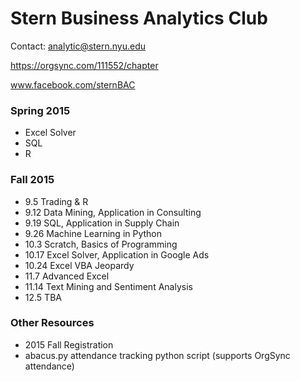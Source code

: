 # Stern Business Analytics Club

Contact: analytic@stern.nyu.edu

https://orgsync.com/111552/chapter

www.facebook.com/sternBAC
### Spring 2015
- Excel Solver
- SQL
- R

### Fall 2015
  - 9.5 Trading & R
  - 9.12 Data Mining, Application in Consulting
  - 9.19 SQL, Application in Supply Chain
  - 9.26 Machine Learning in Python
  - 10.3 Scratch, Basics of Programming
  - 10.17 Excel Solver, Application in Google Ads
  - 10.24 Excel VBA Jeopardy
  - 11.7 Advanced Excel
  - 11.14 Text Mining and Sentiment Analysis
  - 12.5 TBA

### Other Resources
- 2015 Fall Registration
- abacus.py attendance tracking python script (supports OrgSync attendance)
